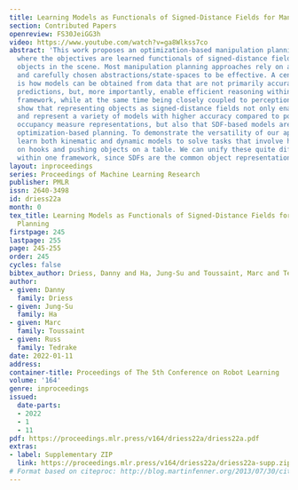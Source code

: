 ```yaml
---
title: Learning Models as Functionals of Signed-Distance Fields for Manipulation Planning
section: Contributed Papers
openreview: FS30JeiGG3h
video: https://www.youtube.com/watch?v=ga8Wlkss7co
abstract: 'This work proposes an optimization-based manipulation planning framework
  where the objectives are learned functionals of signed-distance fields that represent
  objects in the scene. Most manipulation planning approaches rely on analytical models
  and carefully chosen abstractions/state-spaces to be effective. A central question
  is how models can be obtained from data that are not primarily accurate in their
  predictions, but, more importantly, enable efficient reasoning within a planning
  framework, while at the same time being closely coupled to perception spaces. We
  show that representing objects as signed-distance fields not only enables to learn
  and represent a variety of models with higher accuracy compared to point-cloud and
  occupancy measure representations, but also that SDF-based models are suitable for
  optimization-based planning. To demonstrate the versatility of our approach, we
  learn both kinematic and dynamic models to solve tasks that involve hanging mugs
  on hooks and pushing objects on a table. We can unify these quite different tasks
  within one framework, since SDFs are the common object representation.  Video: https://youtu.be/ga8Wlkss7co'
layout: inproceedings
series: Proceedings of Machine Learning Research
publisher: PMLR
issn: 2640-3498
id: driess22a
month: 0
tex_title: Learning Models as Functionals of Signed-Distance Fields for Manipulation
  Planning
firstpage: 245
lastpage: 255
page: 245-255
order: 245
cycles: false
bibtex_author: Driess, Danny and Ha, Jung-Su and Toussaint, Marc and Tedrake, Russ
author:
- given: Danny
  family: Driess
- given: Jung-Su
  family: Ha
- given: Marc
  family: Toussaint
- given: Russ
  family: Tedrake
date: 2022-01-11
address:
container-title: Proceedings of The 5th Conference on Robot Learning
volume: '164'
genre: inproceedings
issued:
  date-parts:
  - 2022
  - 1
  - 11
pdf: https://proceedings.mlr.press/v164/driess22a/driess22a.pdf
extras:
- label: Supplementary ZIP
  link: https://proceedings.mlr.press/v164/driess22a/driess22a-supp.zip
# Format based on citeproc: http://blog.martinfenner.org/2013/07/30/citeproc-yaml-for-bibliographies/
---
```

